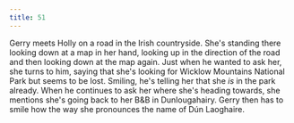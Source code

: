 ```yaml
---
title: 51
---
```


Gerry meets Holly on a road in the Irish countryside.
She's standing there looking down at a map in her hand, looking up in the direction of the road and then looking down at the map again.
Just when he wanted to ask her, she turns to him, saying that she's looking for Wicklow Mountains National Park but seems to be lost.
Smiling, he's telling her that she _is_ in the park already.
When he continues to ask her where she's heading towards, she mentions she's going back to her B&amp;B in Dunlougahairy.
Gerry then has to smile how the way she pronounces the name of D&uacute;n Laoghaire.
